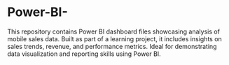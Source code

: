 # Power-BI-
This repository contains Power BI dashboard files showcasing analysis of mobile sales data. Built as part of a learning project, it includes insights on sales trends, revenue, and performance metrics. Ideal for demonstrating data visualization and reporting skills using Power BI.

